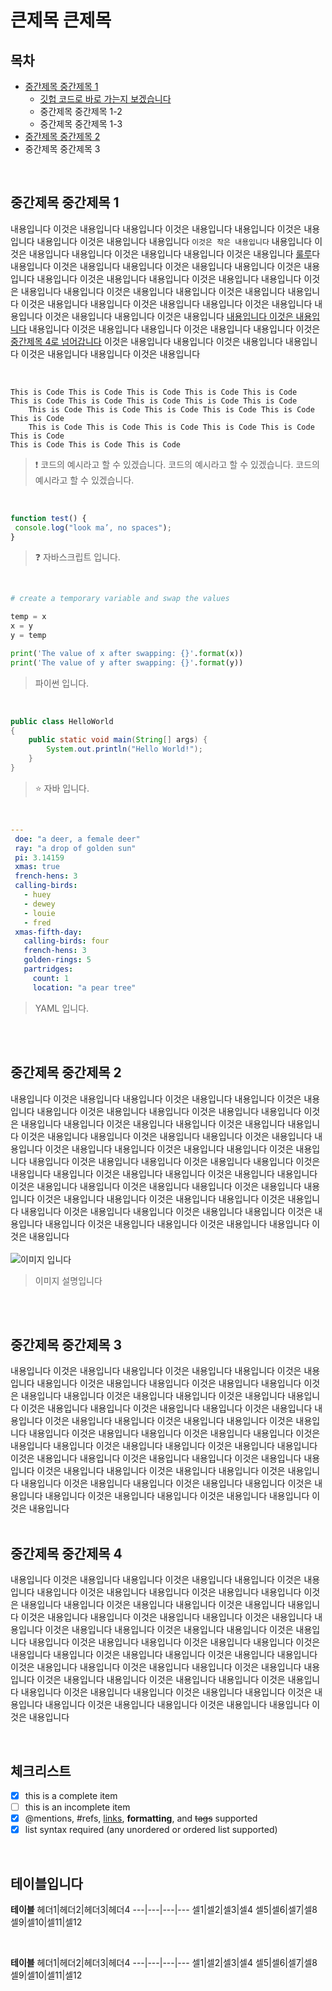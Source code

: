 # 큰제목 큰제목

## 목차
* [중간제목 중간제목 1](#중간제목-중간제목-1)
  * [깃헙 코드로 바로 가는지 보겠습니다](https://github.com/saak/test_wiki_02/blob/master/README.md)
  * 중간제목 중간제목 1-2
  * 중간제목 중간제목 1-3
* [중간제목 중간제목 2](#중간제목-중간제목-2)
* 중간제목 중간제목 3
<br>

## 중간제목 중간제목 1

내용입니다 이것은 내용입니다 내용입니다 이것은 내용입니다 내용입니다 이것은 내용입니다 내용입니다 이것은 내용입니다 내용입니다 `이것은 작은 내용입니다` 내용입니다 이것은 내용입니다 내용입니다 이것은 내용입니다 내용입니다 이것은 내용입니다 [룰루](http://naver.com)다 내용입니다 이것은 내용입니다 내용입니다 이것은 내용입니다 내용입니다 이것은 내용입니다 내용입니다 이것은 내용입니다 내용입니다 이것은 내용입니다 내용입니다 이것은 내용입니다 내용입니다 이것은 내용입니다 내용입니다 이것은 내용입니다 내용입니다 이것은 내용입니다 내용입니다 이것은 내용입니다 내용입니다 이것은 내용입니다 내용입니다 이것은 내용입니다 내용입니다 이것은 내용입니다 [내용입니다 이것은 내용입니다](http://naver.com) 내용입니다 이것은 내용입니다 내용입니다 이것은 내용입니다 내용입니다 이것은 [중간제목 4로 넘어갑니다](https://github.com/saak/test_wiki_02/wiki#%EC%A4%91%EA%B0%84%EC%A0%9C%EB%AA%A9-%EC%A4%91%EA%B0%84%EC%A0%9C%EB%AA%A9-4) 이것은 내용입니다 내용입니다 이것은 내용입니다 내용입니다 이것은 내용입니다 내용입니다 이것은 내용입니다 

<br>

    This is Code This is Code This is Code This is Code This is Code 
    This is Code This is Code This is Code This is Code This is Code 
        This is Code This is Code This is Code This is Code This is Code This is Code 
        This is Code This is Code This is Code This is Code This is Code This is Code 
    This is Code This is Code This is Code 

> :exclamation: 코드의 예시라고 할 수 있겠습니다. 코드의 예시라고 할 수 있겠습니다. 코드의 예시라고 할 수 있겠습니다.
<br>

```javascript
function test() {
 console.log("look ma’, no spaces");
}
```
> :question: 자바스크립트 입니다.
<br>

```python
# create a temporary variable and swap the values

temp = x
x = y
y = temp

print('The value of x after swapping: {}'.format(x))
print('The value of y after swapping: {}'.format(y))
```
> 파이썬 입니다.
<br>

```java
public class HelloWorld
{
	public static void main(String[] args) {
		System.out.println("Hello World!");
	}
}
```
> :star: 자바 입니다.
<br>

```yaml
--- 
 doe: "a deer, a female deer"
 ray: "a drop of golden sun"
 pi: 3.14159
 xmas: true
 french-hens: 3
 calling-birds: 
   - huey
   - dewey
   - louie
   - fred
 xmas-fifth-day: 
   calling-birds: four
   french-hens: 3
   golden-rings: 5
   partridges: 
     count: 1
     location: "a pear tree"
```
> YAML 입니다.

<br><br>

## 중간제목 중간제목 2

내용입니다 이것은 내용입니다 내용입니다 이것은 내용입니다 내용입니다 이것은 내용입니다 내용입니다 이것은 내용입니다 내용입니다 이것은 내용입니다 내용입니다 이것은 내용입니다 내용입니다 이것은 내용입니다 내용입니다 이것은 내용입니다 내용입니다 이것은 내용입니다 내용입니다 이것은 내용입니다 내용입니다 이것은 내용입니다 내용입니다 이것은 내용입니다 내용입니다 이것은 내용입니다 내용입니다 이것은 내용입니다 내용입니다 이것은 내용입니다 내용입니다 이것은 내용입니다 내용입니다 이것은 내용입니다 내용입니다 이것은 내용입니다 내용입니다 이것은 내용입니다 내용입니다 이것은 내용입니다 내용입니다 이것은 내용입니다 내용입니다 이것은 내용입니다 내용입니다 이것은 내용입니다 내용입니다 이것은 내용입니다 내용입니다 이것은 내용입니다 내용입니다 이것은 내용입니다 내용입니다 이것은 내용입니다 내용입니다 이것은 내용입니다 내용입니다 이것은 내용입니다 내용입니다 이것은 내용입니다 내용입니다 이것은 내용입니다 
<br><br>
![이미지 입니다](https://github.com/jinkyukim-me/markdown_ko/blob/master/img/concrete_building.jpg)
> 이미지 설명입니다

<br><br>

## 중간제목 중간제목 3

내용입니다 이것은 내용입니다 내용입니다 이것은 내용입니다 내용입니다 이것은 내용입니다 내용입니다 이것은 내용입니다 내용입니다 이것은 내용입니다 내용입니다 이것은 내용입니다 내용입니다 이것은 내용입니다 내용입니다 이것은 내용입니다 내용입니다 이것은 내용입니다 내용입니다 이것은 내용입니다 내용입니다 이것은 내용입니다 내용입니다 이것은 내용입니다 내용입니다 이것은 내용입니다 내용입니다 이것은 내용입니다 내용입니다 이것은 내용입니다 내용입니다 이것은 내용입니다 내용입니다 이것은 내용입니다 내용입니다 이것은 내용입니다 내용입니다 이것은 내용입니다 내용입니다 이것은 내용입니다 내용입니다 이것은 내용입니다 내용입니다 이것은 내용입니다 내용입니다 이것은 내용입니다 내용입니다 이것은 내용입니다 내용입니다 이것은 내용입니다 내용입니다 이것은 내용입니다 내용입니다 이것은 내용입니다 내용입니다 이것은 내용입니다 내용입니다 이것은 내용입니다 내용입니다 이것은 내용입니다 내용입니다 이것은 내용입니다 
<br><br>

## 중간제목 중간제목 4

내용입니다 이것은 내용입니다 내용입니다 이것은 내용입니다 내용입니다 이것은 내용입니다 내용입니다 이것은 내용입니다 내용입니다 이것은 내용입니다 내용입니다 이것은 내용입니다 내용입니다 이것은 내용입니다 내용입니다 이것은 내용입니다 내용입니다 이것은 내용입니다 내용입니다 이것은 내용입니다 내용입니다 이것은 내용입니다 내용입니다 이것은 내용입니다 내용입니다 이것은 내용입니다 내용입니다 이것은 내용입니다 내용입니다 이것은 내용입니다 내용입니다 이것은 내용입니다 내용입니다 이것은 내용입니다 내용입니다 이것은 내용입니다 내용입니다 이것은 내용입니다 내용입니다 이것은 내용입니다 내용입니다 이것은 내용입니다 내용입니다 이것은 내용입니다 내용입니다 이것은 내용입니다 내용입니다 이것은 내용입니다 내용입니다 이것은 내용입니다 내용입니다 이것은 내용입니다 내용입니다 이것은 내용입니다 내용입니다 이것은 내용입니다 내용입니다 이것은 내용입니다 내용입니다 이것은 내용입니다 내용입니다 이것은 내용입니다 

<br>

## 체크리스트

- [x] this is a complete item
- [ ] this is an incomplete item
- [x] @mentions, #refs, [links](),
**formatting**, and <del>tags</del>
supported
- [x] list syntax required (any
unordered or ordered list
supported)

<br>

## 테이블입니다

**테이블**
헤더1|헤더2|헤더3|헤더4
---|---|---|---
셀1|셀2|셀3|셀4
셀5|셀6|셀7|셀8
셀9|셀10|셀11|셀12

<br>

**테이블**
헤더1|헤더2|헤더3|헤더4
---|---|---|---
셀1|셀2|셀3|셀4
셀5|셀6|셀7|셀8
셀9|셀10|셀11|셀12
